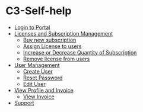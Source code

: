# C3-Self-help
<!-- TOC -->
* [Login to Portal](/docs/Login-to-Portal.md)  
* [Licenses and Subscription Management](/docs/Licenses-and-Subscription-Management.md)  
    * [Buy new subscription](/docs/Licenses-and-Subscription-Management.md#buy-new-subscription)  
    * [Assign License to users](/docs/Licenses-and-Subscription-Management.md#assign-license-to-users)    
    * [Increase or Decrease Quantity of Subscription](/docs/Licenses-and-Subscription-Management.md#increase-or-decrease-quantity-of-subscription)  
    * [Remove license from users](/docs/Licenses-and-Subscription-Management.md#remove-license-from-users)  
* [User Management](/docs/User-Management.md)  
    * [Create User](/docs/User-Management.md#create-user)  
    * [Reset Password](/docs/User-Management.md#reset-password)  
    * [Edit User](/docs/User-Management.md#edit-user)  
* [View Profile and Invoice](/docs/View-Profile-and-Invoice.md)  
    * [View Invoice](/docs/View-Profile-and-Invoice.md#view-invoice)  
* [Support](/docs/Support.md)      

<!-- TOC -->

